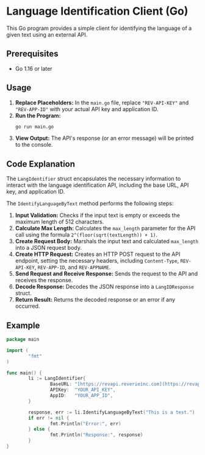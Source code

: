# Language Identification Client (Go)

This Go program provides a simple client for identifying the language of a given text using an external API.

## Prerequisites

* Go 1.16 or later

## Usage

1.  **Replace Placeholders:** In the `main.go` file, replace `"REV-API-KEY"` and `"REV-APP-ID"` with your actual API key and application ID.
2.  **Run the Program:**
    ```bash
    go run main.go
    ```
3.  **View Output:** The API's response (or an error message) will be printed to the console.

## Code Explanation

The `LangIdentifier` struct encapsulates the necessary information to interact with the language identification API, including the base URL, API key, and application ID.

The `IdentifyLanguageByText` method performs the following steps:

1.  **Input Validation:** Checks if the input text is empty or exceeds the maximum length of 512 characters.
2.  **Calculate Max Length:** Calculates the `max_length` parameter for the API call using the formula `2^(floor(sqrt(textLength)) + 1)`.
3.  **Create Request Body:** Marshals the input text and calculated `max_length` into a JSON request body.
4.  **Create HTTP Request:** Creates an HTTP POST request to the API endpoint, setting the necessary headers, including `Content-Type`, `REV-API-KEY`, `REV-APP-ID`, and `REV-APPNAME`.
5.  **Send Request and Receive Response:** Sends the request to the API and receives the response.
6.  **Decode Response:** Decodes the JSON response into a `LangIDResponse` struct.
7.  **Return Result:** Returns the decoded response or an error if any occurred.

## Example

```go
package main

import (
        "fmt"
)

func main() {
        li := LangIdentifier{
                BaseURL: "[https://revapi.reverieinc.com](https://revapi.reverieinc.com)",
                APIKey:  "YOUR_API_KEY",
                AppID:   "YOUR_APP_ID",
        }

        response, err := li.IdentifyLanguageByText("This is a test.")
        if err != nil {
                fmt.Println("Error:", err)
        } else {
                fmt.Println("Response:", response)
        }
}